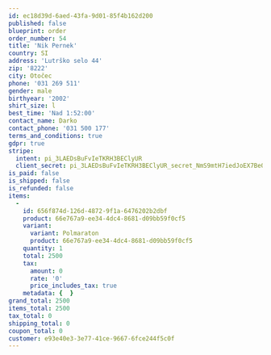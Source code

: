 ```yaml
---
id: ec18d39d-6aed-43fa-9d01-85f4b162d200
published: false
blueprint: order
order_number: 54
title: 'Nik Pernek'
country: SI
address: 'Lutrško selo 44'
zip: '8222'
city: Otočec
phone: '031 269 511'
gender: male
birthyear: '2002'
shirt_size: l
best_time: 'Nad 1:52:00'
contact_name: Darko
contact_phone: '031 500 177'
terms_and_conditions: true
gdpr: true
stripe:
  intent: pi_3LAEDsBuFvIeTKRH3BEClyUR
  client_secret: pi_3LAEDsBuFvIeTKRH3BEClyUR_secret_NmS9mtH7iedJoEX7BeOP8wBLJ
is_paid: false
is_shipped: false
is_refunded: false
items:
  -
    id: 656f874d-126d-4872-9f1a-6476202b2dbf
    product: 66e767a9-ee34-4dc4-8681-d09bb59f0cf5
    variant:
      variant: Polmaraton
      product: 66e767a9-ee34-4dc4-8681-d09bb59f0cf5
    quantity: 1
    total: 2500
    tax:
      amount: 0
      rate: '0'
      price_includes_tax: true
    metadata: {  }
grand_total: 2500
items_total: 2500
tax_total: 0
shipping_total: 0
coupon_total: 0
customer: e93e40e3-3e77-41ce-9667-6fce244f5c0f
---
```

